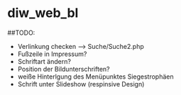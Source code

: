 # diw_web_bl

##TODO:

- Verlinkung checken --> Suche/Suche2.php
- Fußzeile in Impressum?
- Schriftart ändern?
- Position der Bildunterschriften?
- weiße Hinterlgung des Menüpunktes Siegestrophäen
- Schrift unter Slideshow (respinsive Design)
